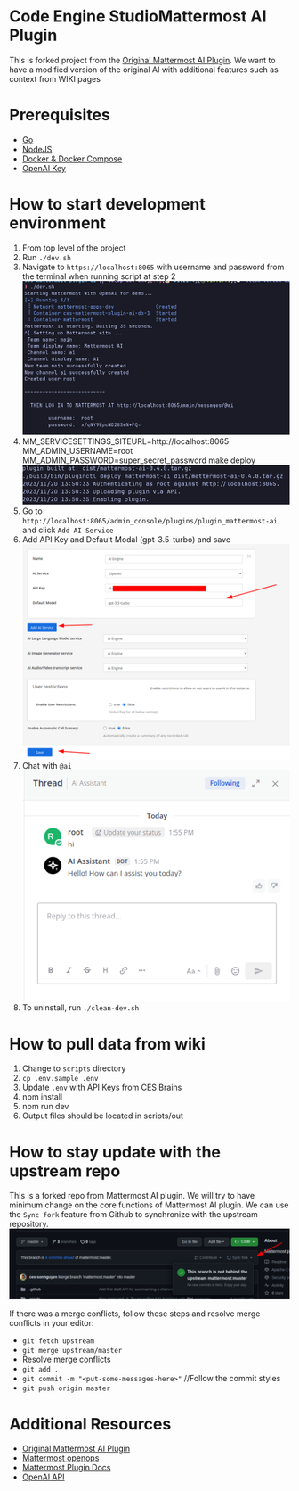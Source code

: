 # Code Engine StudioMattermost AI Plugin

This is forked project from the [Original Mattermost AI Plugin](https://github.com/mattermost/mattermost-plugin-ai). We want to have a modified version of the original AI with additional features such as context from WIKI pages

# Prerequisites

-   [Go](https://go.dev/doc/install)
-   [NodeJS](https://nodejs.org/en/)
-   [Docker & Docker Compose](https://docs.docker.com/get-docker/)
-   [OpenAI Key](https://platform.openai.com/api-keys)

# How to start development environment

1. From top level of the project
2. Run `./dev.sh`
3. Navigate to `https://localhost:8065` with username and password from the terminal when running script at step 2
   ![Run dev script](docs/dev_sh.png)
4. MM_SERVICESETTINGS_SITEURL=http://localhost:8065 MM_ADMIN_USERNAME=root MM_ADMIN_PASSWORD=super_secret_password make deploy
   ![Make Deploy](docs/make_deploy.png)
5. Go to `http://localhost:8065/admin_console/plugins/plugin_mattermost-ai` and click `Add AI Service`
6. Add API Key and Default Modal (gpt-3.5-turbo) and save
   ![Open AI Config](docs/open_ai_config.png)
7. Chat with `@ai` \
   ![AI Chat](docs/ai_chat.png)
8. To uninstall, run `./clean-dev.sh`

# How to pull data from wiki

1. Change to `scripts` directory
2. `cp .env.sample .env`
3. Update `.env` with API Keys from CES Brains
4. npm install
5. npm run dev
6. Output files should be located in scripts/out

# How to stay update with the upstream repo

This is a forked repo from Mattermost AI plugin. We will try to have minimum change on the core functions of Mattermost AI plugin. We can use the `Sync fork` feature from Github to synchronize with the upstream repository. \
![Sync Fork](docs/sync_fork.png)

If there was a merge conflicts, follow these steps and resolve merge conflicts in your editor:

-   `git fetch upstream`
-   `git merge upstream/master`
-   Resolve merge conflicts
-   `git add .`
-   `git commit -m "<put-some-messages-here>"` //Follow the commit styles
-   `git push origin master`

# Additional Resources

-   [Original Mattermost AI Plugin](https://github.com/mattermost/mattermost-plugin-ai)
-   [Mattermost openops](https://github.com/mattermost/openops)
-   [Mattermost Plugin Docs](https://developers.mattermost.com/integrate/plugins/)
-   [OpenAI API](https://platform.openai.com/docs/overview)
